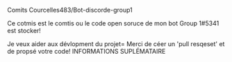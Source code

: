 Comits Courcelles483/Bot-discorde-group1

Ce cotmis est le comtis ou le code open soruce de mon bot Group 1#5341 est stocker!



Je veux aider aux dévlopment du projet= 
Merci de céer un 'pull resqeset' et de propsé votre code!
INFORMATIONS SUPLÉMATAIRE

